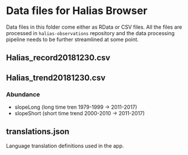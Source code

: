 # Data files for Halias Browser

Data files in this folder come either as RData or CSV files. All the files are
processed in `halias-observations` repository and the data processing pipeline
needs to be further streamlined at some point.

## Halias_record20181230.csv

## Halias_trend20181230.csv

### Abundance

- slopeLong (long time tren 1979-1999 -> 2011-2017)
- slopeShort (short time trend 2000-2010 -> 2011-2017)

## translations.json

Language translation definitions used in the app.
